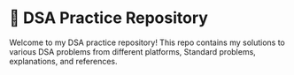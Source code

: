 # 🧠 DSA Practice Repository

Welcome to my DSA practice repository! This repo contains my solutions to various DSA problems from different platforms, Standard problems, explanations, and references.
